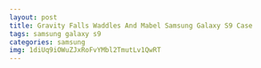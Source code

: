 ```yaml
---
layout: post
title: Gravity Falls Waddles And Mabel Samsung Galaxy S9 Case
tags: samsung galaxy s9
categories: samsung
img: 1diUq9iOWuZJxRoFvYMbl2TmutLv1QwRT
---
```

